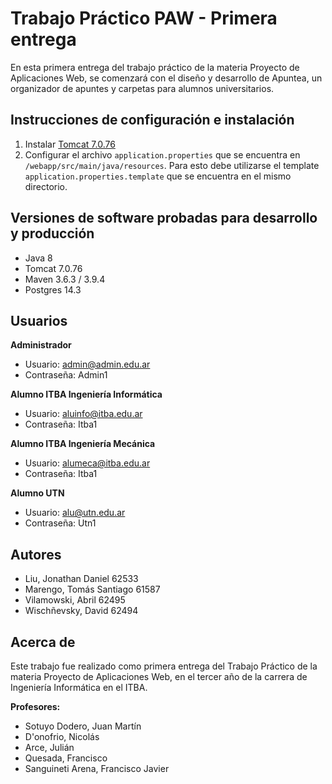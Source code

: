 
# Trabajo Práctico PAW - Primera entrega
En esta primera entrega del trabajo práctico de la materia Proyecto de Aplicaciones Web, se comenzará con el diseño y desarrollo de Apuntea, un organizador de apuntes y carpetas para alumnos universitarios.

## Instrucciones de configuración e instalación
1. Instalar [Tomcat 7.0.76](https://archive.apache.org/dist/tomcat/tomcat-7/v7.0.76/)
2. Configurar el archivo `application.properties` que se encuentra en `/webapp/src/main/java/resources`. Para esto debe utilizarse el template `application.properties.template` que se encuentra en el mismo directorio.

## Versiones de software probadas para desarrollo y producción
- Java 8
- Tomcat 7.0.76
- Maven 3.6.3 / 3.9.4
- Postgres 14.3

## Usuarios
**Administrador**
- Usuario: admin@admin.edu.ar
- Contraseña: Admin1

**Alumno ITBA Ingeniería Informática**
- Usuario: aluinfo@itba.edu.ar
- Contraseña: Itba1

**Alumno ITBA Ingeniería Mecánica**
- Usuario: alumeca@itba.edu.ar
- Contraseña: Itba1

**Alumno UTN**
- Usuario: alu@utn.edu.ar
- Contraseña: Utn1

## Autores
* Liu, Jonathan Daniel 62533
* Marengo, Tomás Santiago 61587
* Vilamowski, Abril 62495
* Wischñevsky, David 62494

## Acerca de
Este trabajo fue realizado como primera entrega del Trabajo Práctico de la materia Proyecto de Aplicaciones Web, en el tercer año de la carrera de Ingeniería Informática en el ITBA.


**Profesores:**
- Sotuyo Dodero, Juan Martín
- D'onofrio, Nicolás
- Arce, Julián
- Quesada, Francisco
- Sanguineti Arena, Francisco Javier

